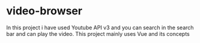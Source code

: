 # video-browser

In this project i have used Youtube API v3 and you can search in the search bar and can play the video.
This project mainly uses Vue and its concepts
